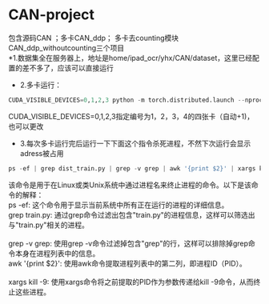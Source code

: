 # CAN-project
包含源码CAN ；多卡CAN_ddp； 多卡去counting模块CAN_ddp_withoutcounting三个项目<br>
*1.数据集全在服务器上，地址是home/ipad_ocr/yhx/CAN/dataset，这里已经配置的差不多了，应该可以直接运行<br>
* 2.多卡运行： <br>
```python
CUDA_VISIBLE_DEVICES=0,1,2,3 python -m torch.distributed.launch --nproc_per_node=4 dist_train.py
```
CUDA_VISIBLE_DEVICES=0,1,2,3指定编号为1，2，3，4的四张卡（自动+1)，也可以更改<br>
* 3.每次多卡运行完后运行一下下面这个指令杀死进程，不然下次运行会显示adress被占用
```python
ps -ef | grep dist_train.py | grep -v grep | awk '{print $2}' | xargs kill -9
```

该命令是用于在Linux或类Unix系统中通过进程名来终止进程的命令。以下是该命令的解释：<br>
  ps -ef: 这个命令用于显示当前系统中所有正在运行的进程的详细信息。<br>
  grep train.py: 通过grep命令过滤出包含"train.py"的进程信息，这样可以筛选出与"train.py"相关的进程。<br>  
  grep -v grep: 使用grep -v命令过滤掉包含"grep"的行，这样可以排除掉grep命令本身在进程列表中的信息。<br>
  awk '{print $2}': 使用awk命令提取进程列表中的第二列，即进程ID（PID）。<br>  
  xargs kill -9: 使用xargs命令将之前提取的PID作为参数传递给kill -9命令，从而终止这些进程。<br>
